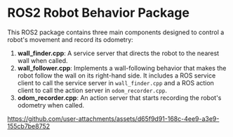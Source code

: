 # ROS2 Robot Behavior Package

This ROS2 package contains three main components designed to control a robot's movement and record its odometry:

1. **wall_finder.cpp**: A service server that directs the robot to the nearest wall when called.
2.  **wall_follower.cpp**: Implements a wall-following behavior that makes the robot follow the wall on its right-hand side. It includes a ROS service client to call the service server in `wall_finder.cpp` and a ROS action client to call the action server in `odom_recorder.cpp`.
3. **odom_recorder.cpp**: An action server that starts recording the robot's odometry when called.

https://github.com/user-attachments/assets/d65f9d91-168c-4ee9-a3e9-155cb7be8752
